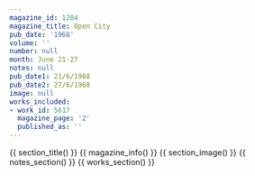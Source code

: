 ```yaml
---
magazine_id: 1284
magazine_title: Open City
pub_date: '1968'
volume: ''
number: null
month: June 21-27
notes: null
pub_date1: 21/6/1968
pub_date2: 27/6/1968
image: null
works_included:
- work_id: 5617
  magazine_page: '2'
  published_as: ''
---
```


{{ section_title() }}
{{ magazine_info() }}
{{ section_image() }}
{{ notes_section() }}
{{ works_section() }}
